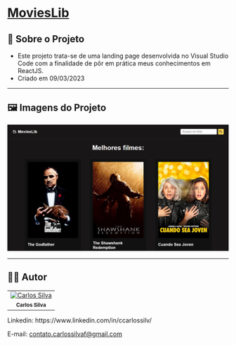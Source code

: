 # [MoviesLib](https://silver-sherbet-68e563.netlify.app/)

## :page_facing_up: Sobre o Projeto
- Este projeto trata-se de uma landing page desenvolvida no Visual Studio Code com a finalidade de pôr em prática meus conhecimentos em ReactJS.
- Criado em 09/03/2023
---

## :framed_picture: Imagens do Projeto

![imagem-projeto-final](Screen-main.png)

---
## :man_technologist:  Autor

<table class="author">
  <tr>
    <td align="center">
      <a href="https://www.linkedin.com/in/ccarlossilv/">
        <img src="https://avatars.githubusercontent.com/carloosf" 
        width="100px;" alt="Carlos Silva"/>
        <br/>
        <sub>
          <b>Carlos Silva</b>
        </sub>
      </a>
    </td>
  </tr>
</table>   
   Linkedin:
   https://www.linkedin.com/in/ccarlossilv/
   
   E-mail: contato.carlossilvaf@gmail.com

